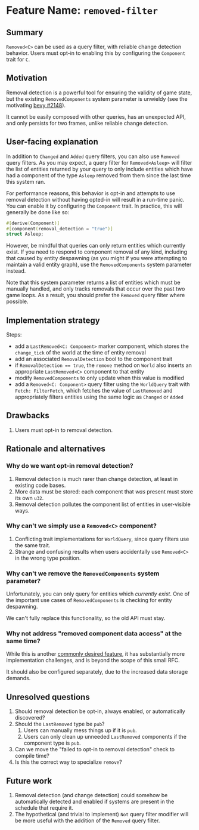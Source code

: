 # Feature Name: `removed-filter`

## Summary

`Removed<C>` can be used as a query filter, with reliable change detection behavior.
Users must opt-in to enabling this by configuring the `Component` trait for `C`.

## Motivation

Removal detection is a powerful tool for ensuring the validity of game state, but the existing `RemovedComponents` system parameter is unwieldy (see the motivating [bevy #2148](https://github.com/bevyengine/bevy/issues/2148)).

It cannot be easily composed with other queries, has an unexpected API, and only persists for two frames, unlike reliable change detection.

## User-facing explanation

In addition to `Changed` and `Added` query filters, you can also use `Removed` query filters.
As you may expect, a query filter for `Removed<Asleep>` will filter the list of entities returned by your query to only include entities which have had a component of the type `Asleep` removed from them since the last time this system ran.

For performance reasons, this behavior is opt-in and attempts to use removal detection without having opted-in will result in a run-time panic.
You can enable it by configuring the `Component` trait.
In practice, this will generally be done like so:

```rust
#[derive(Component)]
#[component(removal_detection = "true")]
struct Asleep;
```

However, be mindful that queries can only return entities which currently exist.
If you need to respond to component removal of any kind, including that caused by entity despawning (as you might if you were attempting to maintain a valid entity graph), use the `RemovedComponents` system parameter instead.

Note that this system parameter returns a list of entities which must be manually handled, and only tracks removals that occur over the past two game loops.
As a result, you should prefer the `Removed` query filter where possible.

## Implementation strategy

Steps:

- add a `LastRemoved<C: Component>` marker component, which stores the `change_tick` of the world at the time of entity removal
- add an associated `RemovalDetection` bool to the component trait
- if `RemovalDetection == true`, the `remove` method on `World` also inserts an appropriate `LastRemoved<C>` component to that entity
- modify `RemovedComponents` to only update when this value is modified
- add a `Removed<C: Component>` query filter using the `WorldQuery` trait with `Fetch: FilterFetch`, which fetches the value of `LastRemoved` and appropriately filters entities using the same logic as `Changed` or `Added`

## Drawbacks

1. Users must opt-in to removal detection.

## Rationale and alternatives

### Why do we want opt-in removal detection?

1. Removal detection is much rarer than change detection, at least in existing code bases.
2. More data must be stored: each component that *was* present must store its own `u32`.
3. Removal detection pollutes the component list of entities in user-visible ways.

### Why can't we simply use a `Removed<C>` component?

1. Conflicting trait implementations for `WorldQuery`, since query filters use the same trait.
2. Strange and confusing results when users accidentally use `Removed<C>` in the wrong type position.

### Why can't we remove the `RemovedComponents` system parameter?

Unfortunately, you can only query for entities which *currently exist*.
One of the important use cases of `RemovedComponents` is checking for entity despawning.

We can't fully replace this functionality, so the old API must stay.

### Why not address "removed component data access" at the same time?

While this is another [commonly desired feature](https://github.com/bevyengine/bevy/issues/1655), it has substantially more implementation challenges, and is beyond the scope of this small RFC.

It should also be configured separately, due to the increased data storage demands.

## Unresolved questions

1. Should removal detection be opt-in, always enabled, or automatically discovered?
2. Should the `LastRemoved` type be `pub`?
   1. Users can manually mess things up if it is `pub`.
   2. Users can only clean up unneeded `LastRemoved` components if the component type is `pub`.
3. Can we move the "failed to opt-in to removal detection" check to compile time?
4. Is this the correct way to specialize `remove`?

## Future work

1. Removal detection (and change detection) could somehow be automatically detected and enabled if systems are present in the schedule that require it.
2. The hypothetical (and trivial to implement) `Not` query filter modifier will be more useful with the addition of the `Removed` query filter.

